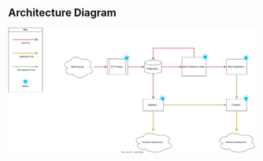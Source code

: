 ## Architecture Diagram

[![Architecture Diagram](./architecture-diagrams/architecture-diagram.drawio.svg)](https://app.diagrams.net/#Halexandersevert%2Fcharge-map-analytics%2Fmain%2Farchitecture-diagrams%2Farchitecture-diagram.drawio.svg)
